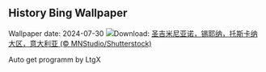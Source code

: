 ## History Bing Wallpaper
Wallpaper date: 2024-07-30
![](https://www.bing.com/th?id=OHR.GimignanoTuscany_ZH-CN8059318824_UHD.jpg&w=1000)Download: [圣吉米尼亚诺，锡耶纳，托斯卡纳大区，意大利亚 (© MNStudio/Shutterstock)](https://www.bing.com/th?id=OHR.GimignanoTuscany_ZH-CN8059318824_UHD.jpg)

Auto get programm by LtgX
